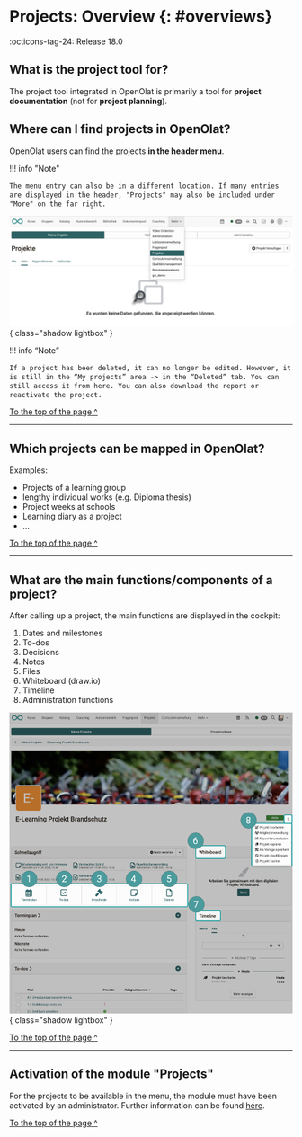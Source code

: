 # Projects: Overview {: #overviews}

:octicons-tag-24: Release 18.0

## What is the project tool for?

The project tool integrated in OpenOlat is primarily a tool for **project documentation** (not for **project planning**).


## Where can I find projects in OpenOlat?

OpenOlat users can find the projects **in the header menu**. 

!!! info "Note"

    The menu entry can also be in a different location. If many entries are displayed in the header, "Projects" may also be included under "More" on the far right.

![projekte_hauptmenue_v1_de.png](assets/projekte_hauptmenue_v1_de.png){ class="shadow lightbox" }

!!! info “Note”

    If a project has been deleted, it can no longer be edited. However, it is still in the “My projects” area -> in the “Deleted” tab. You can still access it from here. You can also download the report or reactivate the project.

[To the top of the page ^](#overviews)

---


## Which projects can be mapped in OpenOlat?

Examples:

* Projects of a learning group
* lengthy individual works (e.g. Diploma thesis)
* Project weeks at schools
* Learning diary as a project
* …

[To the top of the page ^](#overviews)

---


## What are the main functions/components of a project?

After calling up a project, the main functions are displayed in the cockpit:

1. Dates and milestones
2. To-dos
3. Decisions
4. Notes
6. Files
5. Whiteboard (draw.io)
7. Timeline
8. Administration functions

![projekte_overview_v1_de.png](assets/projekte_overview_v1_de.png){ class="shadow lightbox" }

[To the top of the page ^](#overviews)

---


## Activation of the module "Projects"

For the projects to be available in the menu, the module must have been activated by an administrator. Further information can be found [here](../../manual_admin/administration/Modules_Projects.md).

[To the top of the page ^](#overviews)

